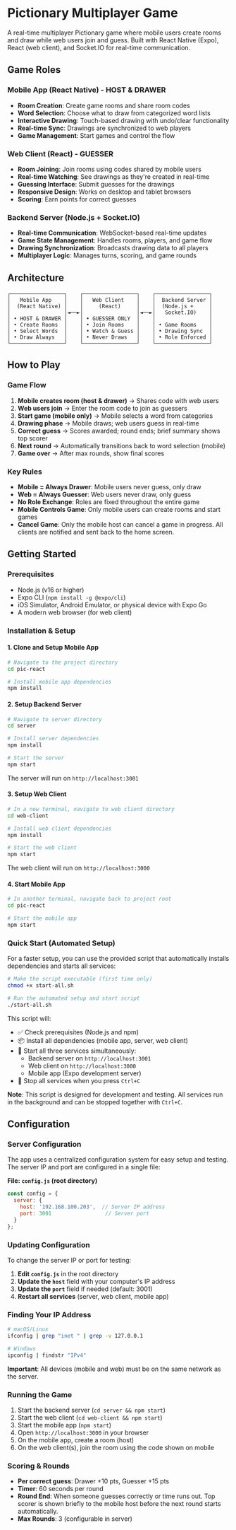 # Pictionary Multiplayer Game

A real-time multiplayer Pictionary game where mobile users create rooms and draw while web users join and guess. Built with React Native (Expo), React (web client), and Socket.IO for real-time communication.

## Game Roles

### Mobile App (React Native) - HOST & DRAWER
- **Room Creation**: Create game rooms and share room codes
- **Word Selection**: Choose what to draw from categorized word lists
- **Interactive Drawing**: Touch-based drawing with undo/clear functionality
- **Real-time Sync**: Drawings are synchronized to web players
- **Game Management**: Start games and control the flow

### Web Client (React) - GUESSER
- **Room Joining**: Join rooms using codes shared by mobile users
- **Real-time Watching**: See drawings as they're created in real-time
- **Guessing Interface**: Submit guesses for the drawings
- **Responsive Design**: Works on desktop and tablet browsers
- **Scoring**: Earn points for correct guesses

### Backend Server (Node.js + Socket.IO)
- **Real-time Communication**: WebSocket-based real-time updates
- **Game State Management**: Handles rooms, players, and game flow
- **Drawing Synchronization**: Broadcasts drawing data to all players
- **Multiplayer Logic**: Manages turns, scoring, and game rounds

## Architecture

```
┌─────────────────┐    ┌─────────────────┐    ┌─────────────────┐
│   Mobile App    │    │   Web Client    │    │  Backend Server │
│  (React Native) │    │     (React)     │    │  (Node.js +     │
│                 │◄──►│                 │◄──►│   Socket.IO)    │
│ • HOST & DRAWER │    │ • GUESSER ONLY  │    │                 │
│ • Create Rooms  │    │ • Join Rooms    │    │ • Game Rooms    │
│ • Select Words  │    │ • Watch & Guess │    │ • Drawing Sync  │
│ • Draw Always   │    │ • Never Draws   │    │ • Role Enforced │
└─────────────────┘    └─────────────────┘    └─────────────────┘
```

## How to Play

### Game Flow
1. **Mobile creates room (host & drawer)** → Shares code with web users
2. **Web users join** → Enter the room code to join as guessers
3. **Start game (mobile only)** → Mobile selects a word from categories
4. **Drawing phase** → Mobile draws; web users guess in real-time
5. **Correct guess** → Scores awarded; round ends; brief summary shows top scorer
6. **Next round** → Automatically transitions back to word selection (mobile)
7. **Game over** → After max rounds, show final scores

### Key Rules
- **Mobile = Always Drawer**: Mobile users never guess, only draw
- **Web = Always Guesser**: Web users never draw, only guess
- **No Role Exchange**: Roles are fixed throughout the entire game
- **Mobile Controls Game**: Only mobile users can create rooms and start games
- **Cancel Game**: Only the mobile host can cancel a game in progress. All clients are notified and sent back to the home screen.

## Getting Started

### Prerequisites

- Node.js (v16 or higher)
- Expo CLI (`npm install -g @expo/cli`)
- iOS Simulator, Android Emulator, or physical device with Expo Go
- A modern web browser (for web client)

### Installation & Setup

#### 1. Clone and Setup Mobile App

```bash
# Navigate to the project directory
cd pic-react

# Install mobile app dependencies
npm install
```

#### 2. Setup Backend Server

```bash
# Navigate to server directory
cd server

# Install server dependencies
npm install

# Start the server
npm start
```

The server will run on `http://localhost:3001`

#### 3. Setup Web Client

```bash
# In a new terminal, navigate to web client directory
cd web-client

# Install web client dependencies
npm install

# Start the web client
npm start
```

The web client will run on `http://localhost:3000`

#### 4. Start Mobile App

```bash
# In another terminal, navigate back to project root
cd pic-react

# Start the mobile app
npm start
```

### Quick Start (Automated Setup)

For a faster setup, you can use the provided script that automatically installs dependencies and starts all services:

```bash
# Make the script executable (first time only)
chmod +x start-all.sh

# Run the automated setup and start script
./start-all.sh
```

This script will:
- ✅ Check prerequisites (Node.js and npm)
- 📦 Install all dependencies (mobile app, server, web client)
- 🚀 Start all three services simultaneously:
  - Backend server on `http://localhost:3001`
  - Web client on `http://localhost:3000`
  - Mobile app (Expo development server)
- 🛑 Stop all services when you press `Ctrl+C`

**Note**: This script is designed for development and testing. All services run in the background and can be stopped together with `Ctrl+C`.

## Configuration

### Server Configuration

The app uses a centralized configuration system for easy setup and testing. The server IP and port are configured in a single file:

**File: `config.js` (root directory)**
```javascript
const config = {
  server: {
    host: '192.168.100.203',  // Server IP address
    port: 3001                 // Server port
  }
};
```

### Updating Configuration

To change the server IP or port for testing:

1. **Edit `config.js`** in the root directory
2. **Update the `host`** field with your computer's IP address
3. **Update the `port`** field if needed (default: 3001)
4. **Restart all services** (server, web client, mobile app)

### Finding Your IP Address

```bash
# macOS/Linux
ifconfig | grep "inet " | grep -v 127.0.0.1

# Windows
ipconfig | findstr "IPv4"
```

**Important**: All devices (mobile and web) must be on the same network as the server.


### Running the Game

1. Start the backend server (`cd server && npm start`)
2. Start the web client (`cd web-client && npm start`)
3. Start the mobile app (`npm start`)
4. Open `http://localhost:3000` in your browser
5. On the mobile app, create a room (host)
6. On the web client(s), join the room using the code shown on mobile


### Scoring & Rounds

- **Per correct guess**: Drawer +10 pts, Guesser +15 pts
- **Timer**: 60 seconds per round
- **Round End**: When someone guesses correctly or time runs out. Top scorer is shown briefly to the mobile host before the next round starts automatically.
- **Max Rounds**: 3 (configurable in server)

